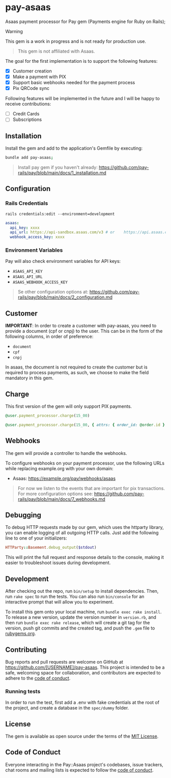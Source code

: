 # pay-asaas

Asaas payment processor for Pay gem (Payments engine for Ruby on Rails);

> [!WARNING]
> This gem is a work in progress and is not ready for production use.

> This gem is not affiliated with Asaas.

The goal for the first implementation is to support the following features:

- [x] Customer creation
- [x] Make a payment with PIX
- [x] Support basic webhooks needed for the payment process
- [x] Pix QRCode sync

Following features will be implemented in the future and I will be happy to receive contributions:
- [ ] Credit Cards
- [ ] Subscriptions

## Installation

Install the gem and add to the application's Gemfile by executing:

```bash
bundle add pay-asaas;
```

> Install pay gem if you haven't already: https://github.com/pay-rails/pay/blob/main/docs/1_installation.md

## Configuration

### Rails Credentials

`rails credentials:edit --environment=development`

```yml
asaas:
  api_key: xxxx
  api_url: https://api-sandbox.asaas.com/v3 # or 	https://api.asaas.com/v3
  webhook_access_key: xxxx
```

### Environment Variables

Pay will also check environment variables for API keys:

- `ASAAS_API_KEY`
- `ASAAS_API_URL`
- `ASAAS_WEBHOOK_ACCESS_KEY`

> Se other configuration options at: https://github.com/pay-rails/pay/blob/main/docs/2_configuration.md

## Customer

**IMPORTANT**: In order to create a customer with pay-asaas, you need to provide a document (cpf or cnpj) to the user. This can be in the form of the following columns, in order of preference:
  - `document`
  - `cpf`
  - `cnpj`

In asaas, the document is not required to create the customer but is required to process payments, as such, we choose to make the field mandatory in this gem.

## Charge

This first version of the gem will only support PIX payments.

```ruby
@user.payment_processor.charge(15_00)

@user.payment_processor.charge(15_00, { attrs: { order_id: @order.id } })
```

## Webhooks

The gem will provide a controller to handle the webhooks.

To configure webhooks on your payment processor, use the following URLs while replacing example.org with your own
domain:

- Asaas: https://example.org/pay/webhooks/asaas

> For now we listen to the events that are important for pix transactions. For more configuration options
> see: https://github.com/pay-rails/pay/blob/main/docs/7_webhooks.md

## Debugging

To debug HTTP requests made by our gem, which uses the httparty library, you can enable logging of all outgoing HTTP calls. Just add the following line to one of your initializers:

```ruby
HTTParty::Basement.debug_output($stdout)
```

This will print the full request and response details to the console, making it easier to troubleshoot issues during development.

## Development

After checking out the repo, run `bin/setup` to install dependencies. Then, run `rake spec` to run the tests. You can
also run `bin/console` for an interactive prompt that will allow you to experiment.

To install this gem onto your local machine, run `bundle exec rake install`. To release a new version, update the
version number in `version.rb`, and then run `bundle exec rake release`, which will create a git tag for the version,
push git commits and the created tag, and push the `.gem` file to [rubygems.org](https://rubygems.org).

## Contributing

Bug reports and pull requests are welcome on GitHub at https://github.com/[USERNAME]/pay-asaas. This project is intended
to be a safe, welcoming space for collaboration, and contributors are expected to adhere to
the [code of conduct](https://github.com/[USERNAME]/pay-asaas/blob/master/CODE_OF_CONDUCT.md).

### Running tests

In order to run the test, first add a .env with fake credentials at the root of the project, and create a database in the `spec/dummy` folder.

## License

The gem is available as open source under the terms of the [MIT License](https://opensource.org/licenses/MIT).

## Code of Conduct

Everyone interacting in the Pay::Asaas project's codebases, issue trackers, chat rooms and mailing lists is expected to
follow the [code of conduct](https://github.com/[USERNAME]/pay-asaas/blob/master/CODE_OF_CONDUCT.md).
